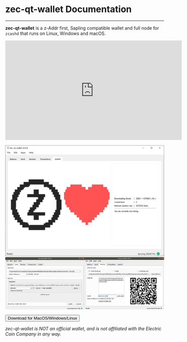 # zec-qt-wallet Documentation

---

**zec-qt-wallet** is a z-Addr first, Sapling compatible wallet and full node for `zcashd` that runs on Linux, Windows and macOS.

<iframe width="560" height="315" src="https://www.youtube-nocookie.com/embed/qyIjX4sq_k4" frameborder="0" allow="accelerometer; autoplay; encrypted-media; gyroscope; picture-in-picture" allowfullscreen></iframe>

![Zec QT Wallet](images/screenshot-main.png)
![Zec QT Wallet](images/screenshot-sub.png)

<div class="downloadbinbutton"><a href="https://github.com/ZcashFoundation/zec-qt-wallet/releases"><button class="button">Download for MacOS/Windows/Linux</button></a></div>

_zec-qt-wallet is NOT an official wallet, and is not affiliated with the Electric Coin Company in any way._